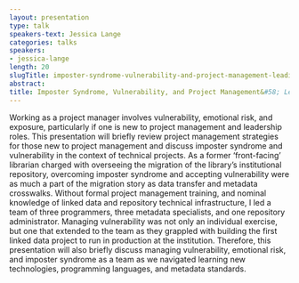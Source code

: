 ```yaml
---
layout: presentation
type: talk
speakers-text: Jessica Lange
categories: talks
speakers:
- jessica-lange
length: 20
slugTitle: imposter-syndrome-vulnerability-and-project-management-leading-an-institutional-repository-migration
abstract:
title: Imposter Syndrome, Vulnerability, and Project Management&#58; Leading an Institutional Repository Migration
---
```

Working as a project manager involves vulnerability, emotional risk, and exposure, particularly if one is new to project management and leadership roles. This presentation will briefly review project management strategies for those new to project management and discuss imposter syndrome and vulnerability in the context of technical projects. As a former ‘front-facing’ librarian charged with overseeing the migration of the library’s institutional repository, overcoming imposter syndrome and accepting vulnerability were as much a part of the migration story as data transfer and metadata crosswalks. Without formal project management training, and nominal knowledge of linked data and repository technical infrastructure, I led a team of three programmers, three metadata specialists, and one repository administrator. Managing vulnerability was not only an individual exercise, but one that extended to the team as they grappled with building the first linked data project to run in production at the institution. Therefore, this presentation will also briefly discuss managing vulnerability, emotional risk, and imposter syndrome as a team as we navigated learning new technologies, programming languages, and metadata standards.